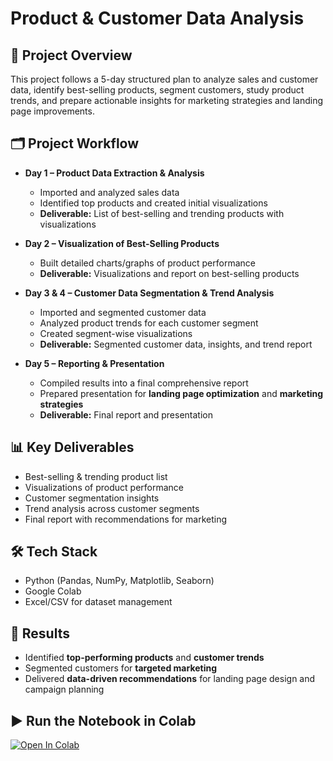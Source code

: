 # Product & Customer Data Analysis

## 📌 Project Overview
This project follows a 5-day structured plan to analyze sales and customer data, identify best-selling products, segment customers, study product trends, and prepare actionable insights for marketing strategies and landing page improvements.  

## 🗂 Project Workflow
- **Day 1 – Product Data Extraction & Analysis**  
  - Imported and analyzed sales data  
  - Identified top products and created initial visualizations  
  - **Deliverable:** List of best-selling and trending products with visualizations  

- **Day 2 – Visualization of Best-Selling Products**  
  - Built detailed charts/graphs of product performance  
  - **Deliverable:** Visualizations and report on best-selling products  

- **Day 3 & 4 – Customer Data Segmentation & Trend Analysis**  
  - Imported and segmented customer data  
  - Analyzed product trends for each customer segment  
  - Created segment-wise visualizations  
  - **Deliverable:** Segmented customer data, insights, and trend report  

- **Day 5 – Reporting & Presentation**  
  - Compiled results into a final comprehensive report  
  - Prepared presentation for **landing page optimization** and **marketing strategies**  
  - **Deliverable:** Final report and presentation  

## 📊 Key Deliverables
- Best-selling & trending product list  
- Visualizations of product performance  
- Customer segmentation insights  
- Trend analysis across customer segments  
- Final report with recommendations for marketing  

## 🛠 Tech Stack
- Python (Pandas, NumPy, Matplotlib, Seaborn)  
- Google Colab  
- Excel/CSV for dataset management  

## 🚀 Results
- Identified **top-performing products** and **customer trends**  
- Segmented customers for **targeted marketing**  
- Delivered **data-driven recommendations** for landing page design and campaign planning  


## ▶️ Run the Notebook in Colab
[![Open In Colab](https://colab.research.google.com/assets/colab-badge.svg)](https://colab.research.google.com/github/Aditri-Sharma-09/Product-Customer-Segmentation-Analysis/blob/main/notebooks/Product_and_Customer_Segmentation_Analysis.ipynb)

